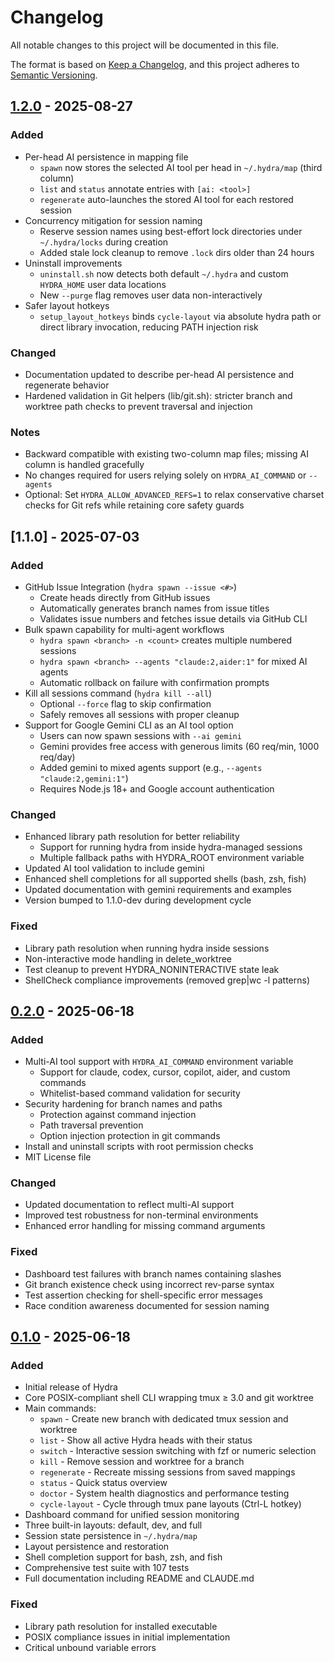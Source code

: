 # Changelog

All notable changes to this project will be documented in this file.

The format is based on [Keep a Changelog](https://keepachangelog.com/en/1.0.0/),
and this project adheres to [Semantic Versioning](https://semver.org/spec/v2.0.0.html).

## [1.2.0] - 2025-08-27

### Added
- Per-head AI persistence in mapping file
  - `spawn` now stores the selected AI tool per head in `~/.hydra/map` (third column)
  - `list` and `status` annotate entries with `[ai: <tool>]`
  - `regenerate` auto-launches the stored AI tool for each restored session
- Concurrency mitigation for session naming
  - Reserve session names using best-effort lock directories under `~/.hydra/locks` during creation
  - Added stale lock cleanup to remove `.lock` dirs older than 24 hours
- Uninstall improvements
  - `uninstall.sh` now detects both default `~/.hydra` and custom `HYDRA_HOME` user data locations
  - New `--purge` flag removes user data non-interactively
 - Safer layout hotkeys
   - `setup_layout_hotkeys` binds `cycle-layout` via absolute hydra path or direct library invocation, reducing PATH injection risk

### Changed
- Documentation updated to describe per-head AI persistence and regenerate behavior
- Hardened validation in Git helpers (lib/git.sh): stricter branch and worktree path checks to prevent traversal and injection

### Notes
- Backward compatible with existing two-column map files; missing AI column is handled gracefully
- No changes required for users relying solely on `HYDRA_AI_COMMAND` or `--agents`
- Optional: Set `HYDRA_ALLOW_ADVANCED_REFS=1` to relax conservative charset checks for Git refs while retaining core safety guards

## [1.1.0] - 2025-07-03

### Added
- GitHub Issue Integration (`hydra spawn --issue <#>`)
  - Create heads directly from GitHub issues
  - Automatically generates branch names from issue titles
  - Validates issue numbers and fetches issue details via GitHub CLI
- Bulk spawn capability for multi-agent workflows
  - `hydra spawn <branch> -n <count>` creates multiple numbered sessions
  - `hydra spawn <branch> --agents "claude:2,aider:1"` for mixed AI agents
  - Automatic rollback on failure with confirmation prompts
- Kill all sessions command (`hydra kill --all`)
  - Optional `--force` flag to skip confirmation
  - Safely removes all sessions with proper cleanup
- Support for Google Gemini CLI as an AI tool option
  - Users can now spawn sessions with `--ai gemini`
  - Gemini provides free access with generous limits (60 req/min, 1000 req/day)
  - Added gemini to mixed agents support (e.g., `--agents "claude:2,gemini:1"`)
  - Requires Node.js 18+ and Google account authentication

### Changed
- Enhanced library path resolution for better reliability
  - Support for running hydra from inside hydra-managed sessions
  - Multiple fallback paths with HYDRA_ROOT environment variable
- Updated AI tool validation to include gemini
- Enhanced shell completions for all supported shells (bash, zsh, fish)
- Updated documentation with gemini requirements and examples
- Version bumped to 1.1.0-dev during development cycle

### Fixed
- Library path resolution when running hydra inside sessions
- Non-interactive mode handling in delete_worktree
- Test cleanup to prevent HYDRA_NONINTERACTIVE state leak
- ShellCheck compliance improvements (removed grep|wc -l patterns)

## [0.2.0] - 2025-06-18

### Added
- Multi-AI tool support with `HYDRA_AI_COMMAND` environment variable
  - Support for claude, codex, cursor, copilot, aider, and custom commands
  - Whitelist-based command validation for security
- Security hardening for branch names and paths
  - Protection against command injection
  - Path traversal prevention
  - Option injection protection in git commands
- Install and uninstall scripts with root permission checks
- MIT License file

### Changed
- Updated documentation to reflect multi-AI support
- Improved test robustness for non-terminal environments
- Enhanced error handling for missing command arguments

### Fixed
- Dashboard test failures with branch names containing slashes
- Git branch existence check using incorrect rev-parse syntax
- Test assertion checking for shell-specific error messages
- Race condition awareness documented for session naming

## [0.1.0] - 2025-06-18

### Added
- Initial release of Hydra
- Core POSIX-compliant shell CLI wrapping tmux ≥ 3.0 and git worktree
- Main commands:
  - `spawn` - Create new branch with dedicated tmux session and worktree
  - `list` - Show all active Hydra heads with their status
  - `switch` - Interactive session switching with fzf or numeric selection
  - `kill` - Remove session and worktree for a branch
  - `regenerate` - Recreate missing sessions from saved mappings
  - `status` - Quick status overview
  - `doctor` - System health diagnostics and performance testing
  - `cycle-layout` - Cycle through tmux pane layouts (Ctrl-L hotkey)
- Dashboard command for unified session monitoring
- Three built-in layouts: default, dev, and full
- Session state persistence in `~/.hydra/map`
- Layout persistence and restoration
- Shell completion support for bash, zsh, and fish
- Comprehensive test suite with 107 tests
- Full documentation including README and CLAUDE.md

### Fixed
- Library path resolution for installed executable
- POSIX compliance issues in initial implementation
- Critical unbound variable errors

[0.2.0]: https://github.com/yourusername/hydra/compare/v0.1.0...v0.2.0
[0.1.0]: https://github.com/yourusername/hydra/releases/tag/v0.1.0
[1.2.0]: https://github.com/yourusername/hydra/compare/release/v1.1.0...release/v1.2.0
